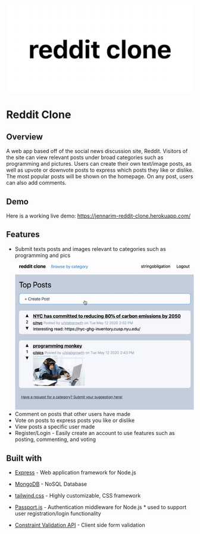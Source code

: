 <p align="center">
  <img src="documentation/logo.png" alt="Reddit Clone logo"> 
</p>


# Reddit Clone
## Overview
A web app based off of the social news discussion site, Reddit. Visitors of the site can view relevant posts under broad categories such as programming and pictures. Users can create their own text/image posts, as well as upvote or downvote posts to express which posts they like or dislike. The most popular posts will be shown on the homepage. On any post, users can also add comments.

## Demo
Here is a working live demo: https://jennarim-reddit-clone.herokuapp.com/

## Features

* Submit texts posts and images relevant to categories such as programming and pics
![post](documentation/gifs/post.gif)
* Comment on posts that other users have made
* Vote on posts to express posts you like or dislike
* View posts a specific user made
* Register/Login - Easily create an account to use features such as posting, commenting, and voting


## Built with
* [Express](https://expressjs.com/) - Web application framework for Node.js

* [MongoDB](https://www.mongodb.com/) - NoSQL Database 

* [tailwind.css](https://tailwindcss.com/) - Highly customizable, CSS framework

* [Passport.js](http://www.passportjs.org/) -  Authentication middleware for Node.js
      * used to support user registration/login functionality

* [Constraint Validation API](https://developer.mozilla.org/en-US/docs/Web/API/Constraint_validation) - Client side form validation
